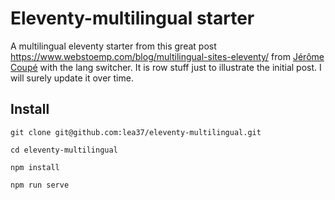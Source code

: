 # Eleventy-multilingual starter

A multilingual eleventy starter from this great post https://www.webstoemp.com/blog/multilingual-sites-eleventy/ from [Jérôme Coupé](https://twitter.com/jeromecoupe) with the lang switcher. It is row stuff just to illustrate the initial post. I will surely update it over time. 


## Install
```
git clone git@github.com:lea37/eleventy-multilingual.git
```

```
cd eleventy-multilingual
```

```
npm install
```

```
npm run serve
```